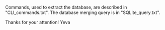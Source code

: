 Commands, used to extract the database, are described in "CLI_commands.txt".
The database merging query is in "SQLite_query.txt".

Thanks for your attention!
Yeva
